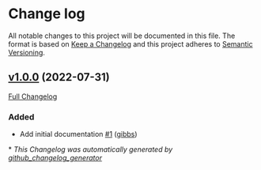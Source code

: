 # Change log

All notable changes to this project will be documented in this file. The format is based on [Keep a Changelog](http://keepachangelog.com/en/1.0.0/) and this project adheres to [Semantic Versioning](http://semver.org).

## [v1.0.0](https://github.com/gibbs/puppet-acct/tree/v1.0.0) (2022-07-31)

[Full Changelog](https://github.com/gibbs/puppet-acct/compare/715082840d726ac3c1bded1318f4dd915f269f4b...v1.0.0)

### Added

- Add initial documentation [\#1](https://github.com/gibbs/puppet-acct/pull/1) ([gibbs](https://github.com/gibbs))



\* *This Changelog was automatically generated by [github_changelog_generator](https://github.com/github-changelog-generator/github-changelog-generator)*
